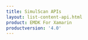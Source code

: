 ```yaml
---
title: SimulScan APIs
layout: list-content-api.html
product: EMDK For Xamarin
productversion: '4.0'
---
```

















